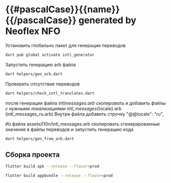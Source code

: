 # {{#pascalCase}}{{name}}{{/pascalCase}} generated by Neoflex NFO

Установить глобально пакет для генерации переводов

```bash
dart pub global activate intl_generator
```

Запустить генерацию arb файла

```bash
dart helpers/gen_arb.dart
```

Проверить отсутствие переводов

```bash
dart helpers/check_intl_translates.dart
```

после генерации файла intl*messages.arb скопировать и добавить файлы с нужными локализациями intl_messages*{locale}.arb (intl_messages_ru.arb)
Внутри файла добавить строчку "@@locale": "ru",

Из файла assets/l10n/intl_messages.arb скопировать сгенерированные значения в файлы переводов и запустить генерацию кода

```bash
dart helpers/gen_from_arb.dart
```

## Сборка проекта

```bash
flutter build apk --release --flavor=prod
```

```bash
flutter build appbundle --release --flavor=prod
```
